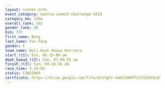 ```yaml
---
layout: runner-info 
event_category: mantra-summit-challenge-2019 
category_km: 15km 
overall_rank: 102
gender_rank: 26
bib: 737
first_name: Bong
last_name: Fun Fang
gender: F
team_name: Bali Hash House Harriers
start_(t1): Sun, 06-15-00 am
mbah_kamad_(t2): Sun, 07-09-55 am
finish_(t3): Sun, 09-34-56 am
race_time: 3-19-56
status: FINISHER
certficate: https-//drive.google.com/file/d/1YghY-vmbV1HHPPlXJCG28J9L05fLdq2j/view?usp=sharing
---
```

